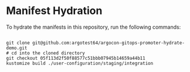 
# Manifest Hydration

To hydrate the manifests in this repository, run the following commands:

```shell

git clone git@github.com:argotest64/argocon-gitops-promoter-hydrate-demo.git
# cd into the cloned directory
git checkout 05f113d2f50f88577c51bbb07945b14659a44b11
kustomize build ./user-configuration/staging/integration
```